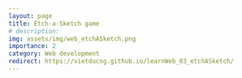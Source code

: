 ```yaml
---
layout: page
title: Etch-a-Sketch game
# description:
img: assets/img/web_etchASketch.png
importance: 2
category: Web development
redirect: https://vietducng.github.io/learnWeb_03_etchASketch/
---
```


